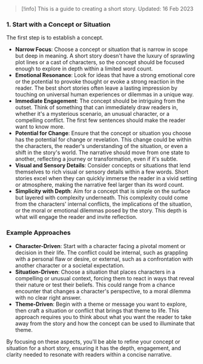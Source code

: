 > [!info] 
> This is a guide to creating a short story. 
> Updated: 16 Feb 2023
### 1. Start with a Concept or Situation
The first step is to establish a concept.

- **Narrow Focus**: Choose a concept or situation that is narrow in scope but deep in meaning. A short story doesn't have the luxury of sprawling plot lines or a cast of characters, so the concept should be focused enough to explore in depth within a limited word count.
- **Emotional Resonance**: Look for ideas that have a strong emotional core or the potential to provoke thought or evoke a strong reaction in the reader. The best short stories often leave a lasting impression by touching on universal human experiences or dilemmas in a unique way.
- **Immediate Engagement**: The concept should be intriguing from the outset. Think of something that can immediately draw readers in, whether it's a mysterious scenario, an unusual character, or a compelling conflict. The first few sentences should make the reader want to know more.
- **Potential for Change**: Ensure that the concept or situation you choose has the potential for change or revelation. This change could be within the characters, the reader's understanding of the situation, or even a shift in the story's world. The narrative should move from one state to another, reflecting a journey or transformation, even if it's subtle.
- **Visual and Sensory Details**: Consider concepts or situations that lend themselves to rich visual or sensory details within a few words. Short stories excel when they can quickly immerse the reader in a vivid setting or atmosphere, making the narrative feel larger than its word count.
- **Simplicity with Depth**: Aim for a concept that is simple on the surface but layered with complexity underneath. This complexity could come from the characters' internal conflicts, the implications of the situation, or the moral or emotional dilemmas posed by the story. This depth is what will engage the reader and invite reflection.
### Example Approaches
- **Character-Driven**: Start with a character facing a pivotal moment or decision in their life. The conflict could be internal, such as grappling with a personal flaw or desire, or external, such as a confrontation with another character or a societal expectation.
- **Situation-Driven**: Choose a situation that places characters in a compelling or unusual context, forcing them to react in ways that reveal their nature or test their beliefs. This could range from a chance encounter that changes a character's perspective, to a moral dilemma with no clear right answer.
- **Theme-Driven**: Begin with a theme or message you want to explore, then craft a situation or conflict that brings that theme to life. This approach requires you to think about what you want the reader to take away from the story and how the concept can be used to illuminate that theme.

By focusing on these aspects, you'll be able to refine your concept or situation for a short story, ensuring it has the depth, engagement, and clarity needed to resonate with readers within a concise narrative.